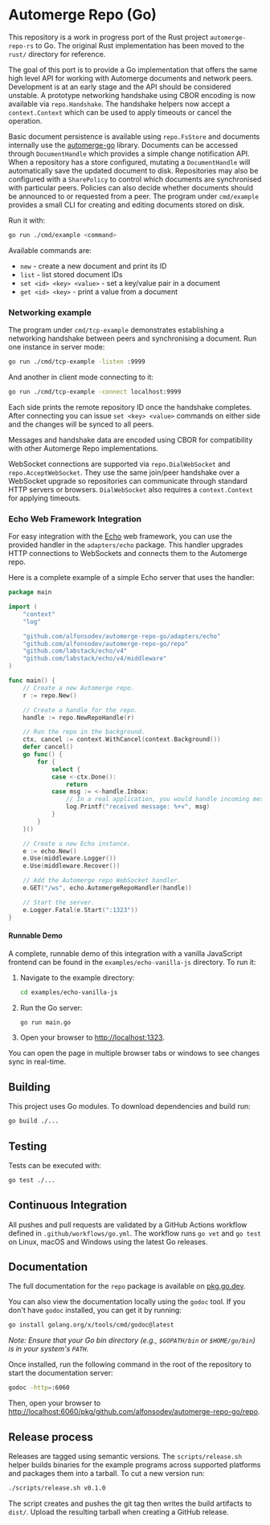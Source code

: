 # Automerge Repo (Go)

This repository is a work in progress port of the Rust project
`automerge-repo-rs` to Go. The original Rust implementation has
been moved to the `rust/` directory for reference.

The goal of this port is to provide a Go implementation that offers
the same high level API for working with Automerge documents and
network peers. Development is at an early stage and the API should be
considered unstable. A prototype networking handshake using CBOR
encoding is now available via `repo.Handshake`. The handshake helpers
now accept a `context.Context` which can be used to apply timeouts or
cancel the operation.

Basic document persistence is available using `repo.FsStore` and documents
internally use the [automerge-go](https://github.com/automerge/automerge-go)
library. Documents can be accessed through `DocumentHandle` which provides
a simple change notification API. When a repository has a store configured,
mutating a `DocumentHandle` will automatically save the updated document to
disk. Repositories may also be configured with a `SharePolicy` to control
which documents are synchronised with particular peers. Policies can also
decide whether documents should be announced to or requested from a peer.
The program under
`cmd/example` provides a small CLI for creating and editing documents stored on
disk.

Run it with:

```bash
go run ./cmd/example <command>
```

Available commands are:

- `new` - create a new document and print its ID
- `list` - list stored document IDs
- `set <id> <key> <value>` - set a key/value pair in a document
- `get <id> <key>` - print a value from a document

### Networking example

The program under `cmd/tcp-example` demonstrates establishing a networking
handshake between peers and synchronising a document. Run one instance in
server mode:

```bash
go run ./cmd/tcp-example -listen :9999
```

And another in client mode connecting to it:

```bash
go run ./cmd/tcp-example -connect localhost:9999
```

Each side prints the remote repository ID once the handshake completes. After
connecting you can issue `set <key> <value>` commands on either side and the
changes will be synced to all peers.

Messages and handshake data are encoded using CBOR for compatibility with
other Automerge Repo implementations.

WebSocket connections are supported via `repo.DialWebSocket` and
`repo.AcceptWebSocket`. They use the same join/peer handshake over a WebSocket
upgrade so repositories can communicate through standard HTTP servers or
browsers. `DialWebSocket` also requires a `context.Context` for applying
timeouts.

### Echo Web Framework Integration

For easy integration with the [Echo](https://echo.labstack.com/) web framework, you can use the provided handler in the `adapters/echo` package. This handler upgrades HTTP connections to WebSockets and connects them to the Automerge repo.

Here is a complete example of a simple Echo server that uses the handler:

```go
package main

import (
	"context"
	"log"

	"github.com/alfonsodev/automerge-repo-go/adapters/echo"
	"github.com/alfonsodev/automerge-repo-go/repo"
	"github.com/labstack/echo/v4"
	"github.com/labstack/echo/v4/middleware"
)

func main() {
	// Create a new Automerge repo.
	r := repo.New()

	// Create a handle for the repo.
	handle := repo.NewRepoHandle(r)

	// Run the repo in the background.
	ctx, cancel := context.WithCancel(context.Background())
	defer cancel()
	go func() {
		for {
			select {
			case <-ctx.Done():
				return
			case msg := <-handle.Inbox:
				// In a real application, you would handle incoming messages here.
				log.Printf("received message: %+v", msg)
			}
		}
	}()

	// Create a new Echo instance.
	e := echo.New()
	e.Use(middleware.Logger())
	e.Use(middleware.Recover())

	// Add the Automerge repo WebSocket handler.
	e.GET("/ws", echo.AutomergeRepoHandler(handle))

	// Start the server.
	e.Logger.Fatal(e.Start(":1323"))
}
```

#### Runnable Demo

A complete, runnable demo of this integration with a vanilla JavaScript frontend can be found in the `examples/echo-vanilla-js` directory. To run it:

1.  Navigate to the example directory:
    ```bash
    cd examples/echo-vanilla-js
    ```
2.  Run the Go server:
    ```bash
    go run main.go
    ```
3.  Open your browser to [http://localhost:1323](http://localhost:1323).

You can open the page in multiple browser tabs or windows to see changes sync in real-time.

## Building

This project uses Go modules. To download dependencies and build run:

```bash
go build ./...
```

## Testing

Tests can be executed with:

```bash
go test ./...
```

## Continuous Integration

All pushes and pull requests are validated by a GitHub Actions workflow defined
in `.github/workflows/go.yml`. The workflow runs `go vet` and `go test` on
Linux, macOS and Windows using the latest Go releases.

## Documentation

The full documentation for the `repo` package is available on [pkg.go.dev](https://pkg.go.dev/github.com/alfonsodev/automerge-repo-go/repo).

You can also view the documentation locally using the `godoc` tool.
If you don't have `godoc` installed, you can get it by running:

```bash
go install golang.org/x/tools/cmd/godoc@latest
```

_Note: Ensure that your Go bin directory (e.g., `$GOPATH/bin` or `$HOME/go/bin`) is in your system's `PATH`._

Once installed, run the following command in the root of the repository to start the documentation server:

```bash
godoc -http=:6060
```

Then, open your browser to [http://localhost:6060/pkg/github.com/alfonsodev/automerge-repo-go/repo](http://localhost:6060/pkg/github.com/alfonsodev/automerge-repo-go/repo).

## Release process

Releases are tagged using semantic versions. The `scripts/release.sh` helper
builds binaries for the example programs across supported platforms and
packages them into a tarball. To cut a new version run:

```bash
./scripts/release.sh v0.1.0
```

The script creates and pushes the git tag then writes the build artifacts to
`dist/`. Upload the resulting tarball when creating a GitHub release.
